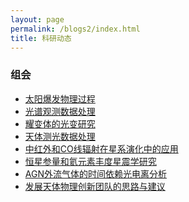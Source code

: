 ```yaml
---
layout: page
permalink: /blogs2/index.html
title: 科研动态
---
```


### 组会

- [太阳爆发物理过程](https://newborn668.github.io/blogs2/zuihui/z20231213)<br>
- [光谱观测数据处理](https://newborn668.github.io/blogs2/zuihui/z20231206)<br>
- [耀变体的光变研究](https://newborn668.github.io/blogs2/zuihui/z20231129)<br>
- [天体测光数据处理](https://newborn668.github.io/blogs2/zuihui/z20231115)<br>
- [中红外和CO线辐射在星系演化中的应用](https://newborn668.github.io/blogs2/zuihui/z20231101)<br>
- [恒星参量和氦元素丰度星震学研究](https://newborn668.github.io/blogs2/zuihui/z20231017)<br>
- [AGN外流气体的时间依赖光电离分析](https://newborn668.github.io/blogs2/zuihui/z20230926)<br>
- [发展天体物理创新团队的思路与建议](https://newborn668.github.io/blogs2/zuihui/z20230920)<br>